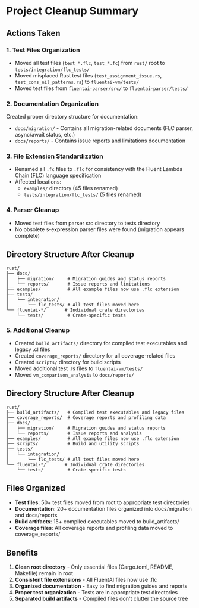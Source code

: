 # Project Cleanup Summary

## Actions Taken

### 1. Test Files Organization
- Moved all test files (`test_*.flc`, `test_*.fc`) from `rust/` root to `tests/integration/flc_tests/`
- Moved misplaced Rust test files (`test_assignment_issue.rs`, `test_cons_nil_patterns.rs`) to `fluentai-vm/tests/`
- Moved test files from `fluentai-parser/src/` to `fluentai-parser/tests/`

### 2. Documentation Organization
Created proper directory structure for documentation:
- `docs/migration/` - Contains all migration-related documents (FLC parser, async/await status, etc.)
- `docs/reports/` - Contains issue reports and limitations documentation

### 3. File Extension Standardization
- Renamed all `.fc` files to `.flc` for consistency with the Fluent Lambda Chain (FLC) language specification
- Affected locations:
  - `examples/` directory (45 files renamed)
  - `tests/integration/flc_tests/` (5 files renamed)

### 4. Parser Cleanup
- Moved test files from parser src directory to tests directory
- No obsolete s-expression parser files were found (migration appears complete)

## Directory Structure After Cleanup

```
rust/
├── docs/
│   ├── migration/     # Migration guides and status reports
│   └── reports/       # Issue reports and limitations
├── examples/          # All example files now use .flc extension
├── tests/
│   └── integration/
│       └── flc_tests/ # All test files moved here
└── fluentai-*/       # Individual crate directories
    └── tests/         # Crate-specific tests
```

### 5. Additional Cleanup
- Created `build_artifacts/` directory for compiled test executables and legacy .cl files
- Created `coverage_reports/` directory for all coverage-related files
- Created `scripts/` directory for build scripts
- Moved additional test .rs files to `fluentai-vm/tests/`
- Moved `vm_comparison_analysis` to `docs/reports/`

## Directory Structure After Cleanup

```
rust/
├── build_artifacts/   # Compiled test executables and legacy files
├── coverage_reports/  # Coverage reports and profiling data
├── docs/
│   ├── migration/     # Migration guides and status reports
│   └── reports/       # Issue reports and analysis
├── examples/          # All example files now use .flc extension
├── scripts/           # Build and utility scripts
├── tests/
│   └── integration/
│       └── flc_tests/ # All test files moved here
└── fluentai-*/       # Individual crate directories
    └── tests/         # Crate-specific tests
```

## Files Organized
- **Test files**: 50+ test files moved from root to appropriate test directories
- **Documentation**: 20+ documentation files organized into docs/migration and docs/reports
- **Build artifacts**: 15+ compiled executables moved to build_artifacts/
- **Coverage files**: All coverage reports and profiling data moved to coverage_reports/

## Benefits
1. **Clean root directory** - Only essential files (Cargo.toml, README, Makefile) remain in root
2. **Consistent file extensions** - All FluentAI files now use .flc
3. **Organized documentation** - Easy to find migration guides and reports
4. **Proper test organization** - Tests are in appropriate test directories
5. **Separated build artifacts** - Compiled files don't clutter the source tree